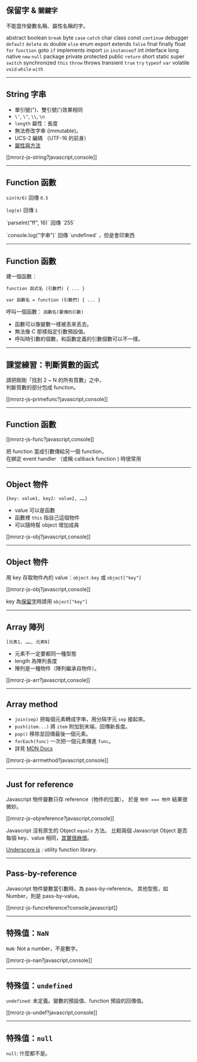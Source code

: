 保留字 & `關鍵字`
-----------
不能當作變數名稱、屬性名稱的字。

abstract boolean `break` byte `case` `catch` char class const `continue`
debugger `default` `delete` `do` double `else` enum export extends
`false` final finally float `for` `function`
goto `if` implements import `in` `instanceof` int
interface long native `new` `null` package private protected public `return`
short static super `switch` synchronized
`this` `throw` throws transient `true` `try` `typeof`
`var` volatile `void` `while` `with`


---

String 字串
-----------

* 單引號(")、雙引號(')效果相同
* `\'`,  `\"`, `\\`,  `\n`
* `length` 屬性：長度
* 無法修改字串 (immutable)。
* UCS-2 編碼 （UTF-16 的前身）
* [屬性與方法](https://developer.mozilla.org/en/JavaScript/Reference/Global_Objects/String#String_instances)

[[mrorz-js-string?javascript,console]]

---

Function 函數
-----------

<div class="fragment">

`sin(π/6)` 回傳 `0.5` <br>

`log(e)` 回傳 `1`

</div>

<p class="fragment">
`parseInt("ff", 16)` 回傳 `255`
</p>

<p class="fragment">
`console.log("字串")` 回傳 `undefined` ，但是會印東西
</p>

---

Function 函數
-----------

建一個函數：

`function 函式名 (引數們) { ... }`

`var 函數名 = function (引數們) { ... }`

呼叫一個函數：
`函數名(要傳的引數)`

<ul class="fragment">
  <li>函數可以像變數一樣被丟來丟去。</li>
  <li>無法像 C 那樣指定引數預設值。</li>
  <li>呼叫時引數的個數，和函數定義的引數個數可以不一樣。</li>
</ul>

---

課堂練習：判斷質數的函式
--------------------

請把剛剛「找到 2 ~ N 的所有質數」之中，<br>判斷質數的部分包成 function。

[[mrorz-js-primefunc?javascript,console]]


---


Function 函數
-----------

[[mrorz-js-func?javascript,console]]

把 function 當成引數傳給另一個 function，<br>在綁定 event handler （或稱 callback function ) 時很常用


---

Object 物件
-----------
`{key: value1, key2: value2, ……}`

* value 可以是函數
* 函數裡 `this` 指自己這個物件
* 可以隨時幫 object 增加成員

[[mrorz-js-obj?javascript,console]]

---

Object 物件
-----------
用 key 存取物件內的 value：`object.key` 或 `object["key"]`

[[mrorz-js-obj?javascript,console]]

key 為[保留字](#reserved)時請用 `object["key"]`


---

Array 陣列
-----------
`[元素1, ……, 元素N]`

* 元素不一定要都同一種型態
* length 為陣列長度
* 陣列是一種物件（陣列繼承自物件）。

[[mrorz-js-arr?javascript,console]]

---

Array method
-----------

* `join(sep)` 把每個元素轉成字串，用分隔字元 `sep` 接起來。
* `push(item...)` 將 `item` 附加到末端，回傳新長度。
* `pop()` 移除並回傳最後一個元素。
* `forEach(func)` 一次把一個元素傳進 `func`。
* 詳見 [MDN Docs](https://developer.mozilla.org/en/JavaScript/Reference/Global_Objects/Array#Array_instances)

[[mrorz-js-arrmethod?javascript,console]]

---

Just for reference
-----------

Javascript 物件變數只存 reference（物件的位置）。
於是 `物件 === 物件` 結果很微妙。

[[mrorz-js-objreference?javascript,console]]

Javascript 沒有原生的 Object `equals` 方法。
比較兩個 Javascript Object 是否每個 key、value 相同，[其實很麻煩](http://stackoverflow.com/questions/201183/how-do-you-determine-equality-for-two-javascript-objects)。

[Underscore.js](http://underscorejs.org) : utility function library.


---

Pass-by-reference
-----------

Javascript 物件變數當引數時，為 pass-by-reference。
其他型態，如 Number，則是 pass-by-value。

[[mrorz-js-funcreference?console,javascript]]

---

特殊值：`NaN`
-----------
`NaN`: Not a number，不是數字。

[[mrorz-js-nan?javascript,console]]

---

特殊值：`undefined`
-----

`undefined`: 未定義。變數的預設值、function 預設的回傳值。

[[mrorz-js-undef?javascript,console]]

---

特殊值：`null`
-----

`null`: 什麼都不是。
